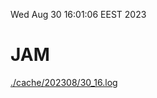 Wed Aug 30 16:01:06 EEST 2023
# JAM
<a href='./cache/202308/30_16.log'>./cache/202308/30_16.log</a>
